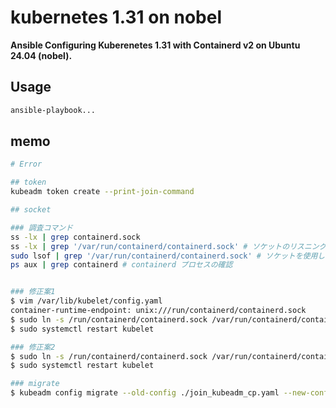 # kubernetes 1.31 on nobel

**Ansible Configuring Kuberenetes 1.31 with Containerd v2 on Ubuntu 24.04 (nobel).**

## Usage

```bash
ansible-playbook...
```

## memo

```bash
# Error

## token
kubeadm token create --print-join-command

## socket

### 調査コマンド
ss -lx | grep containerd.sock
ss -lx | grep '/var/run/containerd/containerd.sock' # ソケットのリスニング状況を確認
sudo lsof | grep '/var/run/containerd/containerd.sock' # ソケットを使用しているプロセスを確認
ps aux | grep containerd # containerd プロセスの確認


### 修正案1
$ vim /var/lib/kubelet/config.yaml
container-runtime-endpoint: unix:///run/containerd/containerd.sock
$ sudo ln -s /run/containerd/containerd.sock /var/run/containerd/containerd.sock
$ sudo systemctl restart kubelet

### 修正案2
$ sudo ln -s /run/containerd/containerd.sock /var/run/containerd/containerd.sock
$ sudo systemctl restart kubelet

### migrate
$ kubeadm config migrate --old-config ./join_kubeadm_cp.yaml --new-config ./new_join_kubeadm_cp.yaml

```
